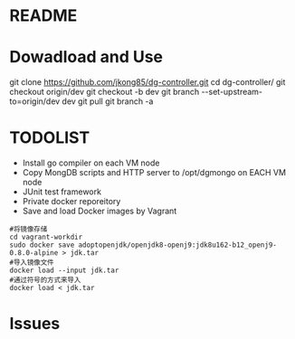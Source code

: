 # README

# Dowadload and Use

git clone https://github.com/jkong85/dg-controller.git
cd dg-controller/
git checkout origin/dev
git checkout -b dev
git branch --set-upstream-to=origin/dev dev
git pull
git branch -a

# TODOLIST
- Install go compiler on each VM node
- Copy MongDB scripts and HTTP server to /opt/dgmongo on EACH VM node
- JUnit test framework
- Private docker reporeitory
- Save and load Docker images by Vagrant
```
#将镜像存储
cd vagrant-workdir
sudo docker save adoptopenjdk/openjdk8-openj9:jdk8u162-b12_openj9-0.8.0-alpine > jdk.tar
#导入镜像文件
docker load --input jdk.tar
#通过符号的方式来导入
docker load < jdk.tar
```

# Issues
